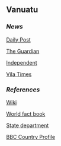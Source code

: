## Vanuatu ##

### _News_ ###

[Daily Post](https://dailypost.vu/)

[The Guardian](https://www.theguardian.com/world/vanuatu)

[Independent](https://www.independent.co.uk/topic/vanuatu)

[Vila Times](https://www.vilatimes.com/)

[]()

[]()

[]()

[]()

### _References_ ###
[Wiki](https://en.wikipedia.org/wiki/Vanuatu)

[World fact book](https://www.cia.gov/library/publications/resources/the-world-factbook/geos/nh.html)

[State department](https://www.state.gov/countries-areas/vanuatu/)

[BBC Country Profile](https://www.bbc.com/news/world-asia-16426193)
